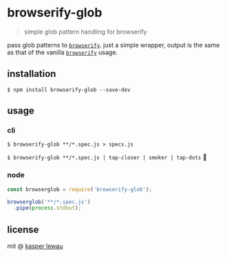 # browserify-glob
> simple glob pattern handling for browserify

pass glob patterns to [`browserify`](https://github.com/substack/node-browserify). just a simple wrapper, output is the same as that
of the vanilla [`browserify`](https://github.com/substack/node-browserify) usage.

## installation
`$ npm install browserify-glob --save-dev`

## usage
### cli
`$ browserify-glob **/*.spec.js > specs.js`

`$ browserify-glob **/*.spec.js | tap-closer | smoker | tap-dots` :rocket:

### node
```js
const browserglob = require('browserify-glob');

browserglob('**/*.spec.js')
  .pipe(process.stdout);
```

## license
mit @ [kasper lewau](https://github.com/kasperlewau)

